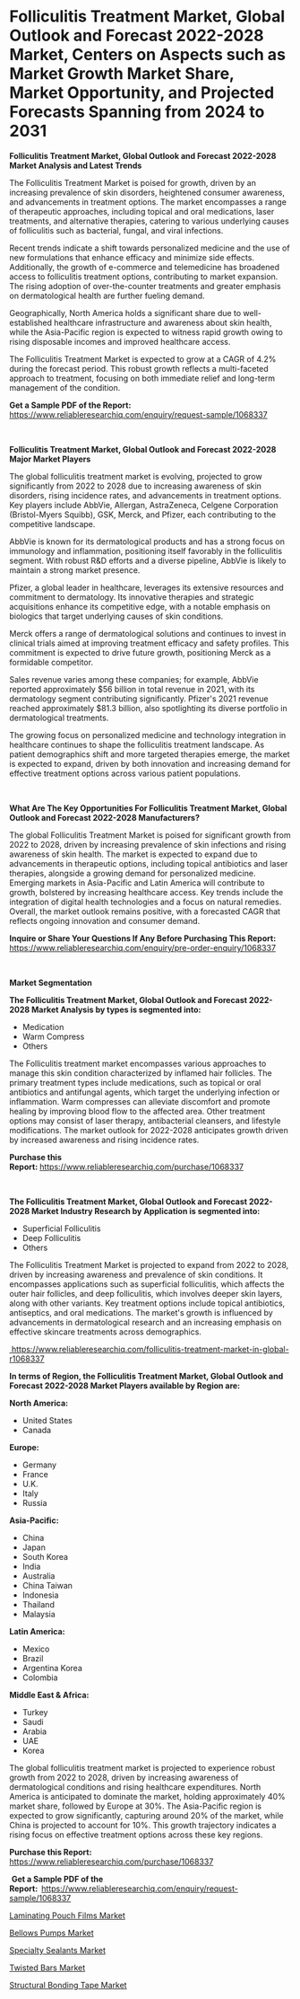 <p><h1>Folliculitis Treatment Market, Global Outlook and Forecast 2022-2028 Market, Centers on Aspects such as Market Growth Market Share, Market Opportunity, and Projected Forecasts Spanning from 2024 to 2031</h1></p><p><strong>Folliculitis Treatment Market, Global Outlook and Forecast 2022-2028 Market Analysis and Latest Trends</strong></p>
<p><p>The Folliculitis Treatment Market is poised for growth, driven by an increasing prevalence of skin disorders, heightened consumer awareness, and advancements in treatment options. The market encompasses a range of therapeutic approaches, including topical and oral medications, laser treatments, and alternative therapies, catering to various underlying causes of folliculitis such as bacterial, fungal, and viral infections.</p><p>Recent trends indicate a shift towards personalized medicine and the use of new formulations that enhance efficacy and minimize side effects. Additionally, the growth of e-commerce and telemedicine has broadened access to folliculitis treatment options, contributing to market expansion. The rising adoption of over-the-counter treatments and greater emphasis on dermatological health are further fueling demand.</p><p>Geographically, North America holds a significant share due to well-established healthcare infrastructure and awareness about skin health, while the Asia-Pacific region is expected to witness rapid growth owing to rising disposable incomes and improved healthcare access.</p><p>The Folliculitis Treatment Market is expected to grow at a CAGR of 4.2% during the forecast period. This robust growth reflects a multi-faceted approach to treatment, focusing on both immediate relief and long-term management of the condition.</p></p>
<p><strong>Get a Sample PDF of the Report:&nbsp;</strong> <a href="https://www.reliableresearchiq.com/enquiry/request-sample/1068337">https://www.reliableresearchiq.com/enquiry/request-sample/1068337</a></p>
<p>&nbsp;</p>
<p><strong>Folliculitis Treatment Market, Global Outlook and Forecast 2022-2028 Major Market Players</strong></p>
<p><p>The global folliculitis treatment market is evolving, projected to grow significantly from 2022 to 2028 due to increasing awareness of skin disorders, rising incidence rates, and advancements in treatment options. Key players include AbbVie, Allergan, AstraZeneca, Celgene Corporation (Bristol-Myers Squibb), GSK, Merck, and Pfizer, each contributing to the competitive landscape.</p><p>AbbVie is known for its dermatological products and has a strong focus on immunology and inflammation, positioning itself favorably in the folliculitis segment. With robust R&D efforts and a diverse pipeline, AbbVie is likely to maintain a strong market presence.</p><p>Pfizer, a global leader in healthcare, leverages its extensive resources and commitment to dermatology. Its innovative therapies and strategic acquisitions enhance its competitive edge, with a notable emphasis on biologics that target underlying causes of skin conditions.</p><p>Merck offers a range of dermatological solutions and continues to invest in clinical trials aimed at improving treatment efficacy and safety profiles. This commitment is expected to drive future growth, positioning Merck as a formidable competitor.</p><p>Sales revenue varies among these companies; for example, AbbVie reported approximately $56 billion in total revenue in 2021, with its dermatology segment contributing significantly. Pfizer's 2021 revenue reached approximately $81.3 billion, also spotlighting its diverse portfolio in dermatological treatments.</p><p>The growing focus on personalized medicine and technology integration in healthcare continues to shape the folliculitis treatment landscape. As patient demographics shift and more targeted therapies emerge, the market is expected to expand, driven by both innovation and increasing demand for effective treatment options across various patient populations.</p></p>
<p>&nbsp;</p>
<p><strong>What Are The Key Opportunities For Folliculitis Treatment Market, Global Outlook and Forecast 2022-2028 Manufacturers?</strong></p>
<p><p>The global Folliculitis Treatment Market is poised for significant growth from 2022 to 2028, driven by increasing prevalence of skin infections and rising awareness of skin health. The market is expected to expand due to advancements in therapeutic options, including topical antibiotics and laser therapies, alongside a growing demand for personalized medicine. Emerging markets in Asia-Pacific and Latin America will contribute to growth, bolstered by increasing healthcare access. Key trends include the integration of digital health technologies and a focus on natural remedies. Overall, the market outlook remains positive, with a forecasted CAGR that reflects ongoing innovation and consumer demand.</p></p>
<p><strong>Inquire or Share Your Questions If Any Before Purchasing This Report:</strong> <a href="https://www.reliableresearchiq.com/enquiry/pre-order-enquiry/1068337">https://www.reliableresearchiq.com/enquiry/pre-order-enquiry/1068337</a></p>
<p>&nbsp;</p>
<p><strong>Market Segmentation</strong></p>
<p><strong>The Folliculitis Treatment Market, Global Outlook and Forecast 2022-2028 Market Analysis by types is segmented into:</strong></p>
<p><ul><li>Medication</li><li>Warm Compress</li><li>Others</li></ul></p>
<p><p>The Folliculitis treatment market encompasses various approaches to manage this skin condition characterized by inflamed hair follicles. The primary treatment types include medications, such as topical or oral antibiotics and antifungal agents, which target the underlying infection or inflammation. Warm compresses can alleviate discomfort and promote healing by improving blood flow to the affected area. Other treatment options may consist of laser therapy, antibacterial cleansers, and lifestyle modifications. The market outlook for 2022-2028 anticipates growth driven by increased awareness and rising incidence rates.</p></p>
<p><strong>Purchase this Report:&nbsp;</strong><a href="https://www.reliableresearchiq.com/purchase/1068337">https://www.reliableresearchiq.com/purchase/1068337</a></p>
<p>&nbsp;</p>
<p><strong>The Folliculitis Treatment Market, Global Outlook and Forecast 2022-2028 Market Industry Research by Application is segmented into:</strong></p>
<p><ul><li>Superficial Folliculitis</li><li>Deep Folliculitis</li><li>Others</li></ul></p>
<p><p>The Folliculitis Treatment Market is projected to expand from 2022 to 2028, driven by increasing awareness and prevalence of skin conditions. It encompasses applications such as superficial folliculitis, which affects the outer hair follicles, and deep folliculitis, which involves deeper skin layers, along with other variants. Key treatment options include topical antibiotics, antiseptics, and oral medications. The market's growth is influenced by advancements in dermatological research and an increasing emphasis on effective skincare treatments across demographics.</p></p>
<p><a href="https://www.reliableresearchiq.com/folliculitis-treatment-market-in-global-r1068337">&nbsp;https://www.reliableresearchiq.com/folliculitis-treatment-market-in-global-r1068337</a></p>
<p><strong>In terms of Region, the Folliculitis Treatment Market, Global Outlook and Forecast 2022-2028 Market Players available by Region are:</strong></p>
<p>
    <p> <strong> North America: </strong>
        <ul>
            <li>United States</li>
            <li>Canada</li>
        </ul>
        </p> 
    <p> <strong> Europe: </strong>
        <ul>
            <li>Germany</li>
            <li>France</li>
            <li>U.K.</li>
            <li>Italy</li>
            <li>Russia</li>
        </ul>
        </p> 
    <p> <strong> Asia-Pacific: </strong>
        <ul>
            <li>China</li>
            <li>Japan</li>
            <li>South Korea</li>
            <li>India</li>
            <li>Australia</li>
            <li>China Taiwan</li>
            <li>Indonesia</li>
            <li>Thailand</li>
            <li>Malaysia</li>
        </ul>
        </p> 
    <p> <strong> Latin America: </strong>
        <ul>
            <li>Mexico</li>
            <li>Brazil</li>
            <li>Argentina Korea</li>
            <li>Colombia</li>
        </ul>
        </p> 
    <p> <strong> Middle East & Africa: </strong>
        <ul>
            <li>Turkey</li>
            <li>Saudi</li>
            <li>Arabia</li>
            <li>UAE</li>
            <li>Korea</li>
        </ul>
    </p>
    </p>
<p><p>The global folliculitis treatment market is projected to experience robust growth from 2022 to 2028, driven by increasing awareness of dermatological conditions and rising healthcare expenditures. North America is anticipated to dominate the market, holding approximately 40% market share, followed by Europe at 30%. The Asia-Pacific region is expected to grow significantly, capturing around 20% of the market, while China is projected to account for 10%. This growth trajectory indicates a rising focus on effective treatment options across these key regions.</p></p>
<p><strong>Purchase this Report: </strong><a href="https://www.reliableresearchiq.com/purchase/1068337">https://www.reliableresearchiq.com/purchase/1068337</a></p>
<p>&nbsp;<strong>Get a Sample PDF of the Report:&nbsp;&nbsp;</strong><a href="https://www.reliableresearchiq.com/enquiry/request-sample/1068337">https://www.reliableresearchiq.com/enquiry/request-sample/1068337</a></p>
<p><strong></strong></p>
<p><p><a href="https://medium.com/@deborahwillis76/the-global-laminating-pouch-films-market-identifies-drivers-restraints-opportunities-and-2747c5ae2d6c">Laminating Pouch Films Market</a></p><p><a href="https://medium.com/@peach7904/the-global-bellows-pumps-market-is-projected-to-experience-an-annual-growth-rate-of-10-from-2024-264108ae6915">Bellows Pumps Market</a></p><p><a href="https://issuu.com/reportprime-2/docs/specialty-sealants-market-size-2030_87e32af8f2b3e2">Specialty Sealants Market</a></p><p><a href="https://www.linkedin.com/pulse/strategic-market-insights-navigating-global-twisted-bars-landscape-qcewe?trackingId=s0NzJQ2qS5maf%2FgPSxrDjg%3D%3D">Twisted Bars Market</a></p><p><a href="https://issuu.com/reportprime-2/docs/structural-bonding-tape-market-size_919f47b7284bb8">Structural Bonding Tape Market</a></p></p>